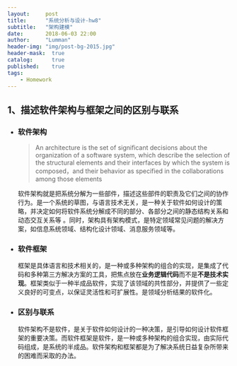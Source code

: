 ```yaml
---
layout:     post
title:      "系统分析与设计-hw8"
subtitle:   "架构建模"
date:       2018-06-03 22:00
author:     "Lumman"
header-img: "img/post-bg-2015.jpg"
header-mask:  true
catalog:      true
published:    true
tags:
    - Homework
---
```


## 1、描述软件架构与框架之间的区别与联系

- ### 软件架构

  > An architecture is the set of significant decisions about the organization of a software system, which describe the selection of the structural elements and their interfaces by which the system is composed，and their behavior as specified in the collaborations among those elements 

  软件架构就是把系统分解为一些部件，描述这些部件的职责及它们之间的协作行为。是一个系统的草图，与语言技术无关，是一种关于软件如何设计的策略，并决定如何将软件系统分解成不同的部分、各部分之间的静态结构关系和动态交互关系等 。同时，架构具有架构模式，是特定领域常见问题的解决方案，如信息系统领域、结构化设计领域、消息服务领域等。

- ### 软件框架

  框架是具体语言和技术相关的，是一种或多种架构的组合的实现，是集成了代码和多种第三方解决方案的工具，把焦点放在**业务逻辑代码**而不是**不是技术实现**。框架类似于一种半成品软件，实现了该领域的共性部分，并提供了一些定义良好的可变点，以保证灵活性和可扩展性。是领域分析结果的软件化。

- ### 区别与联系

  软件架构不是软件，是关于软件如何设计的一种决策，是引导如何设计软件框架的重要决策。而软件框架是软件，是一种或多种架构的组合实现，由实际代码组成，是系统的半成品。软件架构和框架都是为了解决系统日益复杂所带来的困难而采取的办法。

  